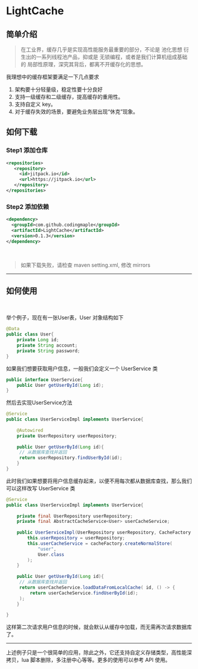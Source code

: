 # LightCache

## 简单介绍
> 在工业界，缓存几乎是实现高性能服务最重要的部分，不论是 池化思想 衍生出的一系列线程池产品，抑或是 无锁编程，或者是我们计算机组成基础的 局部性原理，深究其背后，都离不开缓存化的思想。

我理想中的缓存框架要满足一下几点要求

1. 架构要十分轻量级，稳定性要十分良好
1. 支持一级缓存和二级缓存，提高缓存的重用性。
1. 支持自定义 key。
1. 对于缓存失效的场景，要避免业务层出现“休克”现象。
## 如何下载
### Step1 添加仓库
```xml
<repositories>
   <repository>
     <id>jitpack.io</id>
     <url>https://jitpack.io</url>
   </repository>
</repositories>
```
### Step2 添加依赖
```xml
<dependency>
  <groupId>com.github.codingmaple</groupId>
  <artifactId>LightCache</artifactId>
  <version>0.1.3</version>
</dependency>
```
​

> 如果下载失败，请检查 maven setting.xml, 修改 mirrors


---

## 如何使用
​

举个例子，现在有一张User表，User 对象结构如下
```java
@Data
public class User{
    private Long id;
    private String account;
    private String password;
}
```
如果我们想要获取用户信息，一般我们会定义一个 UserService 类
```java
public interface UserService{
    public User getUserById(Long id);
}
```
然后去实现UserService方法
```java
@Service
public class UserServiceImpl implements UserService{
    
   	@Autowired
    private UserRepository userRepository;
    
    public User getUserById(Long id){
     // 从数据库查找并返回
     return userRepository.findUserById(id);
    }
}
```
此时我们如果想要将用户信息缓存起来，以便不用每次都从数据库查找，那么我们可以这样改写 UserService 类
```java
@Service
public class UserServiceImpl implements UserService{
  
    private final UserRepository userRepository;
    private final AbstractCacheService<User> userCacheService;
    
    public UserServiceImpl(UserRepository userRepository, CacheFactory cacheFactory){
        this.userRepository = userRepository;
        this.userCacheService = cacheFactory.createNormalStore(
        	"user",
            User.class
        );
    }
    
    public User getUserById(Long id){
     // 从数据库查找并返回
     return userCacheService.loadDataFromLocalCache( id, () -> {
         return userCacheService.findUserById(id);
     );
    }
                                                    
}
```
这样第二次请求用户信息的时候，就会默认从缓存中加载，而无需再次请求数据库了。

---

上述例子只是一个很简单的应用，除此之外，它还支持自定义存储类型，高性能深拷贝，lua 脚本删除，多注册中心等等。更多的使用可以参考 API 使用。



